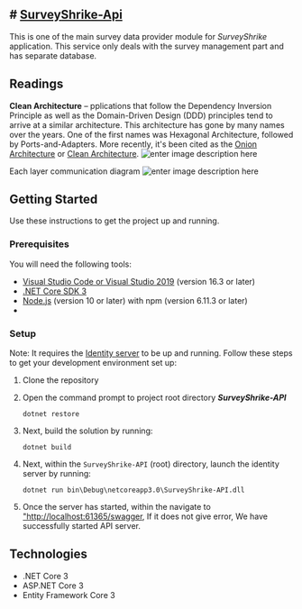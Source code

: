 
## # **[SurveyShrike-Api]([https://github.com/dreamerNcoder/SurveyShrike-AP](https://github.com/dreamerNcoder/SurveyShrike-AP))**
This is one of the main survey data provider  module for *SurveyShrike* application. This service only deals with the survey management part and has separate database.


## Readings  
**Clean Architecture** – pplications that follow the Dependency Inversion Principle as well as the Domain-Driven Design (DDD) principles tend to arrive at a similar architecture. This architecture has gone by many names over the years. One of the first names was Hexagonal Architecture, followed by Ports-and-Adapters. More recently, it's been cited as the [Onion Architecture](https://jeffreypalermo.com/blog/the-onion-architecture-part-1/) or [Clean Architecture](https://8thlight.com/blog/uncle-bob/2012/08/13/the-clean-architecture.html).
![enter image description here](https://docs.microsoft.com/en-us/dotnet/architecture/modern-web-apps-azure/media/image5-7.png)

Each layer communication diagram
![enter image description here](https://docs.microsoft.com/en-us/dotnet/architecture/modern-web-apps-azure/media/image5-8.png)

## Getting Started

Use these instructions to get the project up and running.
### Prerequisites
You will need the following tools:

-   [Visual Studio Code or Visual Studio 2019](https://visualstudio.microsoft.com/vs/)  (version 16.3 or later)
-   [.NET Core SDK 3](https://dotnet.microsoft.com/download/dotnet-core/3.0)
-   [Node.js](https://nodejs.org/en/)  (version 10 or later) with npm (version 6.11.3 or later)
- 
### Setup

Note: It requires the [Identity server](https://github.com/dreamerNcoder/SurveyShrike-IdentityServer/blob/master/README.md) to be up and running. 
Follow these steps to get your development environment set up:

1.  Clone the repository
    
2. Open the command prompt to project root directory _**SurveyShrike-API**_
    
    ```
    dotnet restore
    
    ```
    
3.  Next, build the solution by running:
    
    ```
    dotnet build
    
    ```
    
4.  Next, within the  `SurveyShrike-API` (root)  directory, launch the identity server by running:
    
    ```
    dotnet run bin\Debug\netcoreapp3.0\SurveyShrike-API.dll
    
    ```
    
5.  Once the server has started, within the  navigate to ["http://localhost:61365/swagger](http://localhost:61365/swagger),
 If it does not give error, We have successfully started API server.
    
 ## Technologies
 -  .NET Core 3
-   ASP.NET Core 3
-   Entity Framework Core 3
